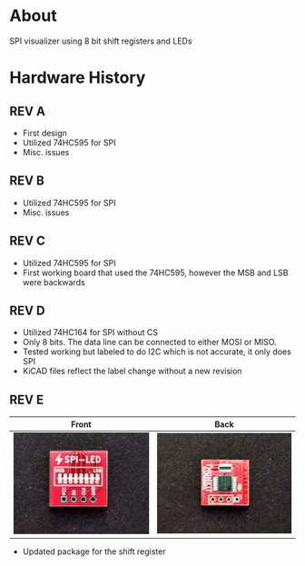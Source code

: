 # About #

SPI visualizer using 8 bit shift registers and LEDs

# Hardware History #

## REV A ##
- First design
- Utilized 74HC595 for SPI
- Misc. issues

## REV B ##
- Utilized 74HC595 for SPI
- Misc. issues

## REV C ##
- Utilized 74HC595 for SPI
- First working board that used the 74HC595, however the MSB and LSB were backwards

## REV D ##
- Utilized 74HC164 for SPI without CS
- Only 8 bits. The data line can be connected to either MOSI or MISO.
- Tested working but labeled to do I2C which is not accurate, it only does SPI
- KiCAD files reflect the label change without a new revision

## REV E ##
| Front | Back|
| ------------------------------------------ | ----------------------------------------- |
| ![image goes here](IMAGES/SPI-LED_1.png)  | ![image goes here](IMAGES/SPI-LED_2.png)  |
- Updated package for the shift register
